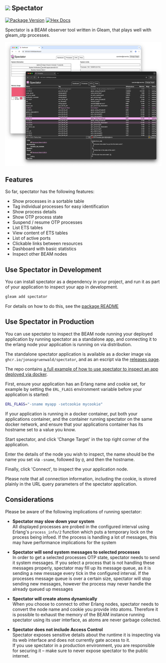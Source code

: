 ## <img width=16 src="https://raw.githubusercontent.com/JonasGruenwald/spectator/src/spectator/internal/assets/lucy_spectator.svg"> Spectator

[![Package Version](https://img.shields.io/hexpm/v/spectator)](https://hex.pm/packages/spectator)
[![Hex Docs](https://img.shields.io/badge/hex-docs-ffaff3)](https://hexdocs.pm/spectator/)

Spectator is a BEAM observer tool written in Gleam, that plays well with gleam_otp processes.

![](https://raw.githubusercontent.com/JonasGruenwald/spectator/refs/heads/main/screenshot.png)

## Features

So far, spectator has the following features:

- Show processes in a sortable table
- Tag individual processes for easy identification
- Show process details
- Show OTP process state
- Suspend / resume OTP processes
- List ETS tables
- View content of ETS tables
- List of active ports
- Clickable links between resources
- Dashboard with basic statistics
- Inspect other BEAM nodes

## Use Spectator in Development

You can install spectator as a dependency in your project, and run it as part of your application to inspect your app in development.

```sh
gleam add spectator
```

For details on how to do this, see the [package README](https://hexdocs.pm/spectator/)

## Use Spectator in Production

You can use spectator to inspect the BEAM node running your deployed application by running spectator as a standalone app, and connecting it to the erlang node your application is running on via distribution.

The standalone spectator application is available as a docker image via `ghcr.io/jonasgruenwald/spectator`, and as an escript via the [releases page](https://github.com/JonasGruenwald/spectator/releases).

The repo contains [a full example of how to use spectator to inspect an app deployed via docker](https://github.com/JonasGruenwald/spectator/tree/main/example#readme).

First, ensure your application has an Erlang name and cookie set, for example by setting the `ERL_FLAGS` environment variable before your application is started:

```sh
ERL_FLAGS="-sname myapp -setcookie mycookie"
```

If your application is running in a docker container, put both your applications container, and the container running spectator on the same docker network, and ensure that your applications container has its hostname set to a value you know.

Start spectator, and click 'Change Target' in the top right corner of the application.

Enter the details of the node you wish to inspect, the name should be the name you set via `-sname`, followed by `@`, and then the hostname.

Finally, click 'Connect', to inspect the your application node.

Please note that all connection information, including the cookie, is stored plainly in the URL query parameters of the spectator application.

## Considerations

Please be aware of the following implications of running spectator:

- **Spectator may slow down your system**  
  All displayed processes are probed in the configured interval using Erlang's `process_info/2` function which puts a temporary lock on the process being infoed. If the process is handling a lot of messages, this may have performance implications for the system

- **Spectator will send system messages to selected processes**  
  In order to get a selected processes OTP state, spectator needs to send it system messages. If you select a process that is not handling these messages properly, spectator may fill up its message queue, as it is sending a new message every tick in the configured interval. If the processes message queue is over a certain size, spectator will stop sending new messages, however the process may never handle the already queued up messages

- **Spectator will create atoms dynamically**  
  When you choose to connect to other Erlang nodes, spectator needs to convert the node name and cookie you provide into atoms. Therefore it is possible to exhaust the memory of the BEAM instance running spectator using its user interface, as atoms are never garbage collected.
- **Spectator does not include Access Control**  
  Spectator exposes sensitive details about the runtime it is inspecting via its web interface and does not currently gate access to it.  
  If you use spectator in a production environment, you are responsible for securing it – make sure to never expose spectator to the public internet.